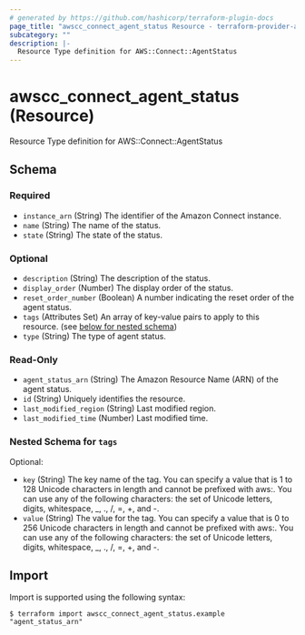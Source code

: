 ```yaml
---
# generated by https://github.com/hashicorp/terraform-plugin-docs
page_title: "awscc_connect_agent_status Resource - terraform-provider-awscc"
subcategory: ""
description: |-
  Resource Type definition for AWS::Connect::AgentStatus
---
```


# awscc_connect_agent_status (Resource)

Resource Type definition for AWS::Connect::AgentStatus



<!-- schema generated by tfplugindocs -->
## Schema

### Required

- `instance_arn` (String) The identifier of the Amazon Connect instance.
- `name` (String) The name of the status.
- `state` (String) The state of the status.

### Optional

- `description` (String) The description of the status.
- `display_order` (Number) The display order of the status.
- `reset_order_number` (Boolean) A number indicating the reset order of the agent status.
- `tags` (Attributes Set) An array of key-value pairs to apply to this resource. (see [below for nested schema](#nestedatt--tags))
- `type` (String) The type of agent status.

### Read-Only

- `agent_status_arn` (String) The Amazon Resource Name (ARN) of the agent status.
- `id` (String) Uniquely identifies the resource.
- `last_modified_region` (String) Last modified region.
- `last_modified_time` (Number) Last modified time.

<a id="nestedatt--tags"></a>
### Nested Schema for `tags`

Optional:

- `key` (String) The key name of the tag. You can specify a value that is 1 to 128 Unicode characters in length and cannot be prefixed with aws:. You can use any of the following characters: the set of Unicode letters, digits, whitespace, _, ., /, =, +, and -.
- `value` (String) The value for the tag. You can specify a value that is 0 to 256 Unicode characters in length and cannot be prefixed with aws:. You can use any of the following characters: the set of Unicode letters, digits, whitespace, _, ., /, =, +, and -.

## Import

Import is supported using the following syntax:

```shell
$ terraform import awscc_connect_agent_status.example "agent_status_arn"
```

